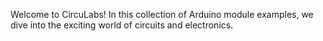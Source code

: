 Welcome to CircuLabs! In this collection of Arduino module examples, we dive into the exciting world of circuits and electronics. 

